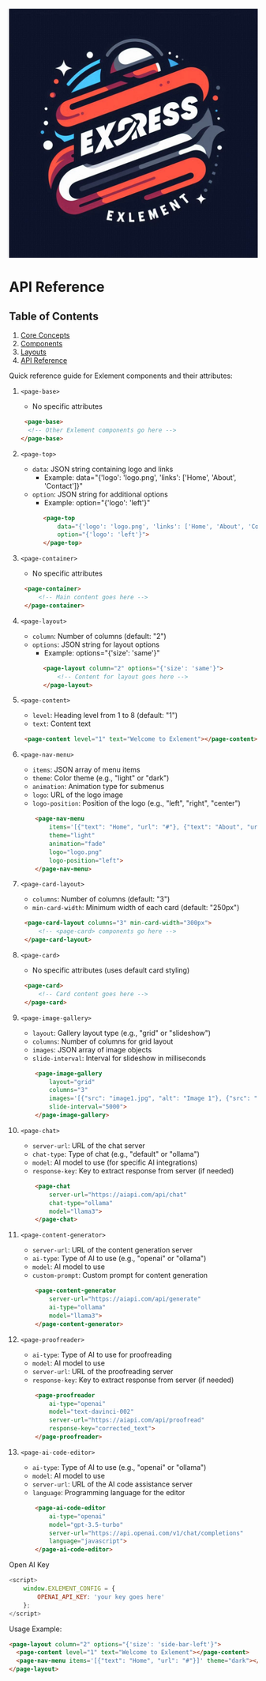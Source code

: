 ![Exlement Logo](/assets/imgs/express_element-logo.jpeg)
# API Reference

## Table of Contents

1. [Core Concepts](core-concepts.md)
2. [Components](components.md)
3. [Layouts](layouts.md)
6. [API Reference](api-reference.md)

Quick reference guide for Exlement components and their attributes:

1. `<page-base>`
   - No specific attributes
   ```html
    <page-base>
     <!-- Other Exlement components go here -->
   </page-base>
   ```

2. `<page-top>`
   - `data`: JSON string containing logo and links
     - Example: data="{'logo': 'logo.png', 'links': ['Home', 'About', 'Contact']}"
   - `option`: JSON string for additional options
     - Example: option="{'logo': 'left'}"
     ```html
        <page-top 
            data="{'logo': 'logo.png', 'links': ['Home', 'About', 'Contact']}"
            option="{'logo': 'left'}">
        </page-top>
     ```

3. `<page-container>`
   - No specific attributes
   ```html
    <page-container>
        <!-- Main content goes here -->
    </page-container>
   ```

4. `<page-layout>`
   - `column`: Number of columns (default: "2")
   - `options`: JSON string for layout options
     - Example: options="{'size': 'same'}"
     ```html
        <page-layout column="2" options="{'size': 'same'}">
            <!-- Content for layout goes here -->
        </page-layout>
     ```

5. `<page-content>`
   - `level`: Heading level from 1 to 8 (default: "1")
   - `text`: Content text
   ```html
    <page-content level="1" text="Welcome to Exlement"></page-content>
   ```

6. `<page-nav-menu>`
   - `items`: JSON array of menu items
   - `theme`: Color theme (e.g., "light" or "dark")
   - `animation`: Animation type for submenus
   - `logo`: URL of the logo image
   - `logo-position`: Position of the logo (e.g., "left", "right", "center")
    ```html
        <page-nav-menu 
            items='[{"text": "Home", "url": "#"}, {"text": "About", "url": "#about"}]'
            theme="light"
            animation="fade"
            logo="logo.png"
            logo-position="left">
        </page-nav-menu>
     ```

7. `<page-card-layout>`
   - `columns`: Number of columns (default: "3")
   - `min-card-width`: Minimum width of each card (default: "250px")
   ```html
    <page-card-layout columns="3" min-card-width="300px">
        <!-- <page-card> components go here -->
    </page-card-layout>
   ```

8. `<page-card>`
   - No specific attributes (uses default card styling)
   ```html
    <page-card>
        <!-- Card content goes here -->
    </page-card>
   ```

9. `<page-image-gallery>`
    - `layout`: Gallery layout type (e.g., "grid" or "slideshow")
    - `columns`: Number of columns for grid layout
    - `images`: JSON array of image objects
    - `slide-interval`: Interval for slideshow in milliseconds
    ```html
        <page-image-gallery 
            layout="grid"
            columns="3"
            images='[{"src": "image1.jpg", "alt": "Image 1"}, {"src": "image2.jpg", "alt": "Image 2"}]'
            slide-interval="5000">  
        </page-image-gallery>
    ```

10. `<page-chat>`
    - `server-url`: URL of the chat server
    - `chat-type`: Type of chat (e.g., "default" or "ollama")
    - `model`: AI model to use (for specific AI integrations)
    - `response-key`: Key to extract response from server (if needed)
    ```html
        <page-chat 
            server-url="https://aiapi.com/api/chat"
            chat-type="ollama"
            model="llama3">
        </page-chat>
    ```

12. `<page-content-generator>`
    - `server-url`: URL of the content generation server
    - `ai-type`: Type of AI to use (e.g., "openai" or "ollama")
    - `model`: AI model to use
    - `custom-prompt`: Custom prompt for content generation
    ```html
        <page-content-generator
            server-url="https://aiapi.com/api/generate"
            ai-type="ollama"
            model="llama3">
        </page-content-generator>
    ```

13. `<page-proofreader>`
    - `ai-type`: Type of AI to use for proofreading
    - `model`: AI model to use
    - `server-url`: URL of the proofreading server
    - `response-key`: Key to extract response from server (if needed)
    ```html
        <page-proofreader
            ai-type="openai"
            model="text-davinci-002"
            server-url="https://aiapi.com/api/proofread"
            response-key="corrected_text">
        </page-proofreader>
    ```

14. `<page-ai-code-editor>`
    - `ai-type`: Type of AI to use (e.g., "openai" or "ollama")
    - `model`: AI model to use
    - `server-url`: URL of the AI code assistance server
    - `language`: Programming language for the editor
    ```html
        <page-ai-code-editor
            ai-type="openai"
            model="gpt-3.5-turbo"
            server-url="https://api.openai.com/v1/chat/completions"
            language="javascript">
        </page-ai-code-editor>
    ```

Open AI Key  
```javascript
<script>
    window.EXLEMENT_CONFIG = {
        OPENAI_API_KEY: 'your key goes here'
    };
</script>
```

Usage Example:
```html
<page-layout column="2" options="{'size': 'side-bar-left'}">
  <page-content level="1" text="Welcome to Exlement"></page-content>
  <page-nav-menu items='[{"text": "Home", "url": "#"}]' theme="dark"></page-nav-menu>
</page-layout>